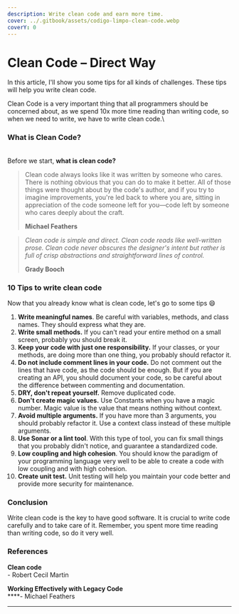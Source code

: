 ```yaml
---
description: Write clean code and earn more time.
cover: ../.gitbook/assets/codigo-limpo-clean-code.webp
coverY: 0
---
```


# Clean Code – Direct Way

In this article, I'll show you some tips for all kinds of challenges. These tips will help you write clean code.

Clean Code is a very important thing that all programmers should be concerned about, as we spend 10x more time reading than writing code, so when we need to write, we have to write clean code.\


### What is Clean Code?

\
Before we start, **what is clean code?**

> Clean code always looks like it was written by someone who cares. There is nothing obvious that you can do to make it better. All of those things were thought about by the code's author, and if you try to imagine improvements, you're led back to where you are, sitting in appreciation of the code someone left for you—code left by someone who cares deeply about the craft.
>
> **Michael Feathers**

> _Clean code is simple and direct. Clean code reads like well-written prose. Clean code never obscures the designer's intent but rather is full of crisp abstractions and straightforward lines of control._
>
> **Grady Booch**

### 10 Tips to write clean code

Now that you already know what is clean code, let's go to some tips :smile:

1. **Write meaningful names**. Be careful with variables, methods, and class names. They should express what they are.
2. **Write small methods.** If you can't read your entire method on a small screen, probably you should break it.
3. **Keep your code with just one responsibility.** If your classes, or your methods, are doing more than one thing, you probably should refactor it.
4. **Do not include comment lines in your code.** Do not comment out the lines that have code, as the code should be enough. But if you are creating an API, you should document your code, so be careful about the difference between commenting and documentation.
5. **DRY, don't repeat yourself.** Remove duplicated code.
6. **Don't create magic values.** Use Constants when you have a magic number. Magic value is the value that means nothing without context.
7. **Avoid multiple arguments.** If you have more than 3 arguments, you should probably refactor it. Use a context class instead of these multiple arguments.
8. **Use Sonar or a lint tool**. With this type of tool, you can fix small things that you probably didn't notice, and guarantee a standardized code.
9. **Low coupling and high cohesion**. You should know the paradigm of your programming language very well to be able to create a code with low coupling and with high cohesion.
10. **Create unit test.** Unit testing will help you maintain your code better and provide more security for maintenance.

### Conclusion

Write clean code is the key to have good software. It is crucial to write code carefully and to take care of it. Remember, you spent more time reading than writing code, so do it very well.

### References

**Clean code**\
\- Robert Cecil Martin

&#x20;**Working Effectively with Legacy Code** \
****- Michael Feathers

****
